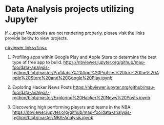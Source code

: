 # Data Analysis projects utilizing Jupyter

If Jupyter Notebooks are not rendering properly, please visit the links provide below to view projects.

<ins>nbviewer links<\ins>

1. Profiling apps within Google Play and Apple Store to determine the best type of free app to build. 
https://nbviewer.jupyter.org/github/mau-foo/data-analysis-python/blob/master/Profitable%20App%20Profiles%20for%20the%20Apple%20Store%20and%20Google%20Play.ipynb

2. Exploring Hacker News Posts
https://nbviewer.jupyter.org/github/mau-foo/data-analysis-python/blob/master/Exploring%20Hacker%20News%20Posts.ipynb

3. Discovering high performing players and teams in the NBA
https://nbviewer.jupyter.org/github/mau-foo/data-analysis-python/blob/master/NBA-Analysis.ipynb
